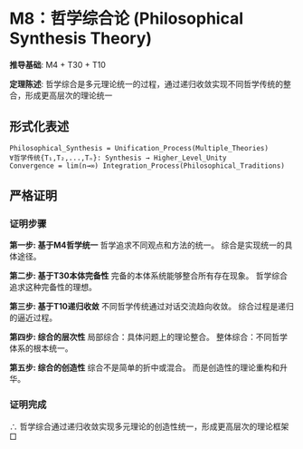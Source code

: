 # M8：哲学综合论 (Philosophical Synthesis Theory)

**推导基础**: M4 + T30 + T10

**定理陈述**: 哲学综合是多元理论统一的过程，通过递归收敛实现不同哲学传统的整合，形成更高层次的理论统一

## 形式化表述
```
Philosophical_Synthesis = Unification_Process(Multiple_Theories)
∀哲学传统{T₁,T₂,...,Tₙ}: Synthesis → Higher_Level_Unity
Convergence = lim(n→∞) Integration_Process(Philosophical_Traditions)
```

## 严格证明

### 证明步骤

**第一步: 基于M4哲学统一**
哲学追求不同观点和方法的统一。
综合是实现统一的具体途径。

**第二步: 基于T30本体完备性**
完备的本体系统能够整合所有存在现象。
哲学综合追求这种完备性的理想。

**第三步: 基于T10递归收敛**
不同哲学传统通过对话交流趋向收敛。
综合过程是递归的逼近过程。

**第四步: 综合的层次性**
局部综合：具体问题上的理论整合。
整体综合：不同哲学体系的根本统一。

**第五步: 综合的创造性**
综合不是简单的折中或混合。
而是创造性的理论重构和升华。

### 证明完成
∴ 哲学综合通过递归收敛实现多元理论的创造性统一，形成更高层次的理论框架 □